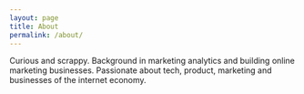 ```yaml
---
layout: page
title: About
permalink: /about/
---
```


Curious and scrappy. Background in marketing analytics and building online marketing businesses. Passionate about tech, product, marketing and businesses of the internet economy. 
